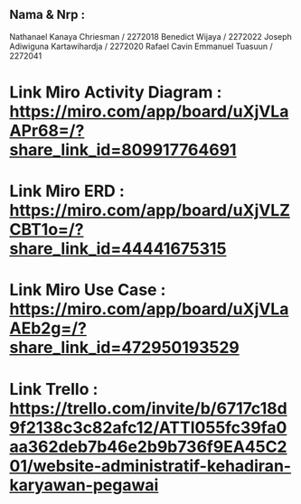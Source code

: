 ## Nama & Nrp : 
Nathanael Kanaya Chriesman / 2272018
Benedict Wijaya / 2272022
Joseph Adiwiguna  Kartawihardja / 2272020
Rafael Cavin Emmanuel Tuasuun / 2272041

# Link Miro Activity Diagram : https://miro.com/app/board/uXjVLaAPr68=/?share_link_id=809917764691
# Link Miro ERD : https://miro.com/app/board/uXjVLZCBT1o=/?share_link_id=44441675315
# Link Miro Use Case : https://miro.com/app/board/uXjVLaAEb2g=/?share_link_id=472950193529
# Link Trello : https://trello.com/invite/b/6717c18d9f2138c3c82afc12/ATTI055fc39fa0aa362deb7b46e2b9b736f9EA45C201/website-administratif-kehadiran-karyawan-pegawai




